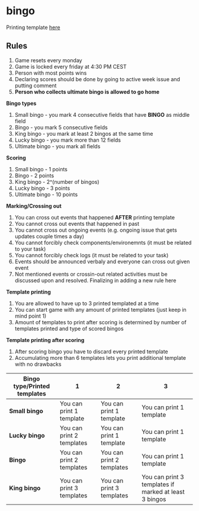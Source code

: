 # bingo

Printing template [here](https://wizzlerr.github.io/bingo/)

## Rules

1. Game resets every monday
2. Game is locked every friday at 4:30 PM CEST
3. Person with most points wins
4. Declaring scores should be done by going to active week issue and putting comment
5. **Person who collects ultimate bingo is allowed to go home**

**Bingo types**

1. Small bingo - you mark 4 consecutive fields that have **BINGO** as middle field
2. Bingo - you mark 5 consecutive fields
3. King bingo - you mark at least 2 bingos at the same time
4. Lucky bingo - you mark more than 12 fields
5. Ultimate bingo - you mark all fields

**Scoring**

1. Small bingo - 1 points
2. Bingo - 2 points
3. King bingo - 2^(number of bingos)
4. Lucky bingo - 3 points
5. Ultimate bingo - 10 points

**Marking/Crossing out**

1. You can cross out events that happened **AFTER** printing template
2. You cannot cross out events that happened in past
3. You cannot cross out ongoing events (e.g. ongoing issue that gets updates couple times a day)
4. You cannot forcibly check components/environemnts (it must be related to your task)
5. You cannot forcibly check logs (it must be related to your task)
6. Events should be announced verbaly and everyone can cross out given event
7. Not mentioned events or crossin-out related activities must be discussed upon and resolved. Finalizing in adding a new rule here

**Template printing**

1. You are allowed to have up to 3 printed templated at a time
2. You can start game with any amount of printed templates (just keep in mind point 1)
3. Amount of templates to print after scoring is determined by number of templates printed and type of scored bingos

**Template printing after scoring**

1. After scoring bingo you have to discard every printed template
2. Accumulating more than 6 templates lets you print additional template with no drawbacks

Bingo type/Printed templates | 1 | 2 | 3
------------ | ------------- | ------------- | -------------
**Small bingo** | You can print 1 template | You can print 1 template | You can print 1 template
**Lucky bingo** | You can print 2 templates | You can print 1 template | You can print 1 template
**Bingo** | You can print 2 templates | You can print 2 templates | You can print 1 template
**King bingo** | You can print 3 templates | You can print 3 templates | You can print 3 templates if marked at least 3 bingos
